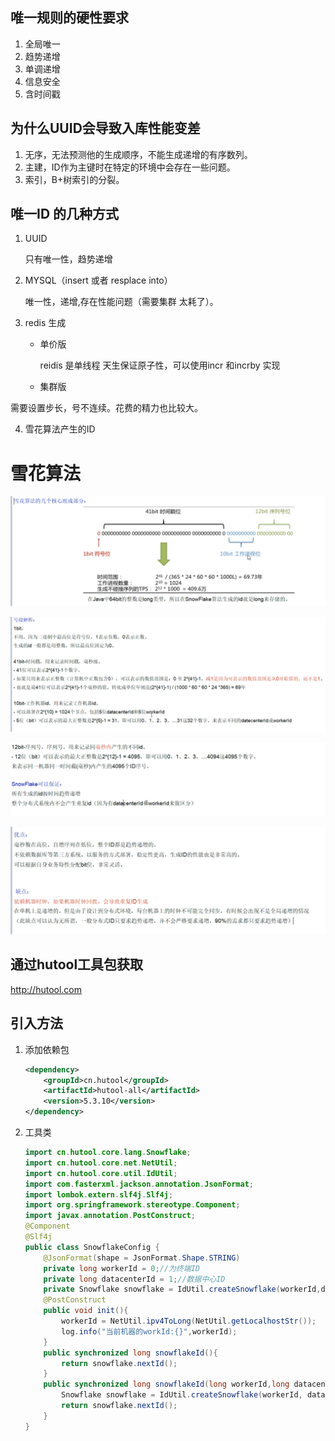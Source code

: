 

## 唯一规则的硬性要求

1. 全局唯一
2. 趋势递增
3. 单调递增
4. 信息安全
5. 含时间戳





## 为什么UUID会导致入库性能变差

1. 无序，无法预测他的生成顺序，不能生成递增的有序数列。
2. 主建，ID作为主键时在特定的环境中会存在一些问题。
3. 索引，B+树索引的分裂。





## 唯一ID 的几种方式

1. UUID

   只有唯一性，趋势递增

2. MYSQL（insert 或者 resplace into）

   唯一性，递增,存在性能问题（需要集群 太耗了）。

3. redis 生成

   - 单价版

     reidis 是单线程 天生保证原子性，可以使用incr 和incrby 实现

   - 集群版

需要设置步长，号不连续。花费的精力也比较大。

4. 雪花算法产生的ID



# 雪花算法

![image-20210224114722970](../../\sources\img\image-20210224114722970.png)

<img src="../../\sources\img\image-20210224115002518.png" alt="image-20210224115002518"  />

![image-20210224115158838](../../\sources\img\image-20210224115158838.png)



![image-20210224121808372](../../\sources\img\image-20210224121808372.png)

## 通过hutool工具包获取

http://hutool.com



## 引入方法

1. 添加依赖包

   ```xml
   <dependency>
       <groupId>cn.hutool</groupId>
       <artifactId>hutool-all</artifactId>
       <version>5.3.10</version>
   </dependency>
   
   ```

   

2. 工具类

   ```java
   import cn.hutool.core.lang.Snowflake;
   import cn.hutool.core.net.NetUtil;
   import cn.hutool.core.util.IdUtil;
   import com.fasterxml.jackson.annotation.JsonFormat;
   import lombok.extern.slf4j.Slf4j;
   import org.springframework.stereotype.Component;
   import javax.annotation.PostConstruct;
   @Component
   @Slf4j
   public class SnowflakeConfig {
       @JsonFormat(shape = JsonFormat.Shape.STRING)
       private long workerId = 0;//为终端ID
       private long datacenterId = 1;//数据中心ID
       private Snowflake snowflake = IdUtil.createSnowflake(workerId,datacenterId);
       @PostConstruct
       public void init(){
           workerId = NetUtil.ipv4ToLong(NetUtil.getLocalhostStr());
           log.info("当前机器的workId:{}",workerId);
       }
       public synchronized long snowflakeId(){
           return snowflake.nextId();
       }
       public synchronized long snowflakeId(long workerId,long datacenterId){
           Snowflake snowflake = IdUtil.createSnowflake(workerId, datacenterId);
           return snowflake.nextId();
       }
   }
   
   
   ```

   





















































































































































































































































































